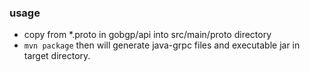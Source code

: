 ### usage

- copy from *.proto in gobgp/api into src/main/proto directory
- `mvn package` then will generate java-grpc files and executable jar in target directory.
